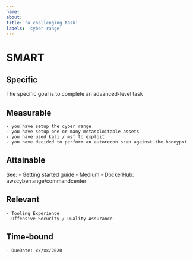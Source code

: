 ```yaml
---
name: 
about: 
title: 'a challenging task'
labels: 'cyber range'
---
```


# SMART
## Specific
The specific goal is to complete an advanced-level task

## Measurable
    - you have setup the cyber range
    - you have setup one or many metasploitable assets
    - you have used kali / msf to exploit
    - you have decided to perform an autorecon scan against the honeypot

## Attainable
See:
    - Getting started guide
    - Medium
    - DockerHub: awscyberrange/commandcenter

## Relevant
    - Tooling Experience
    - Offensive Security / Quality Assurance

## Time-bound
    - DueDate: xx/xx/2020

